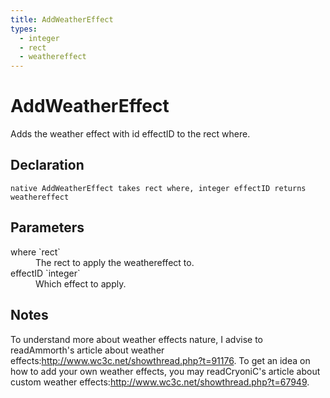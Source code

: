 ```yaml
---
title: AddWeatherEffect
types:
  - integer
  - rect
  - weathereffect
---
```


# AddWeatherEffect
Adds the weather effect with id effectID to the rect where.

## Declaration

```
native AddWeatherEffect takes rect where, integer effectID returns weathereffect
```

## Parameters
<dl>
  <dt>where `rect`</dt>
  <dd>The rect to apply the weathereffect to.</dd>

  <dt>effectID `integer`</dt>
  <dd>Which effect to apply.</dd>
</dl>

## Notes 
To understand more about weather effects nature, I advise to readAmmorth's article about weather effects:<http://www.wc3c.net/showthread.php?t=91176>.
To get an idea on how to add your own weather effects, you may readCryoniC's article about custom weather effects:<http://www.wc3c.net/showthread.php?t=67949>.